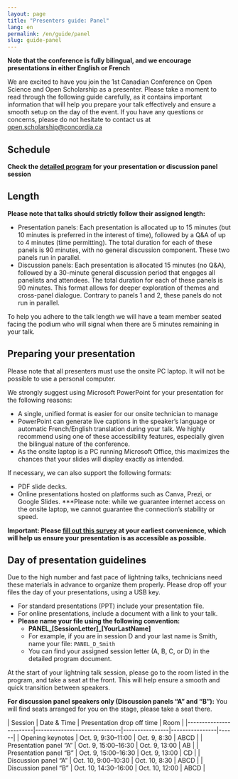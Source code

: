 ```yaml
---
layout: page
title: "Presenters guide: Panel"
lang: en
permalink: /en/guide/panel
slug: guide-panel
---
```

**Note that the conference is fully bilingual, and we encourage presentations in either English or French**

We are excited to have you join the 1st Canadian Conference on Open Science and Open Scholarship as a presenter. Please take a moment to read through the following guide carefully, as it contains important information that will help you prepare your talk effectively and ensure a smooth setup on the day of the event. If you have any questions or concerns, please do not hesitate to contact us at <open.scholarship@concordia.ca>

## Schedule

**Check the [detailed program](/assets/files/detailed_program_sep17.pdf) for your presentation or discussion panel session**

## Length

**Please note that talks should strictly follow their assigned length:**

- Presentation panels: Each presentation is allocated up to 15 minutes (but 10 minutes is preferred in the interest of time), followed by a Q&A of up to 4 minutes (time permitting). The total duration for each of these panels is 90 minutes, with no general discussion component. These two panels run in parallel.
- Discussion panels: Each presentation is allocated 15 minutes (no Q&A), followed by a 30-minute general discussion period that engages all panelists and attendees. The total duration for each of these panels is 90 minutes. This format allows for deeper exploration of themes and cross-panel dialogue. Contrary to panels 1 and 2, these panels do not run in parallel.

To help you adhere to the talk length we will have a team member seated facing the podium who will signal when there are 5 minutes remaining in your talk.

## Preparing your presentation

Please note that all presenters must use the onsite PC laptop. It will not be possible to use a personal computer.

We strongly suggest using Microsoft PowerPoint for your presentation for the following reasons:

- A single, unified format is easier for our onsite technician to manage
- PowerPoint can generate live captions in the speaker’s language or automatic French/English translation during your talk. We highly recommend using one of these accessibility features, especially given the bilingual nature of the conference.
- As the onsite laptop is a PC running Microsoft Office, this maximizes the chances that your slides will display exactly as intended.

If necessary, we can also support the following formats:

- PDF slide decks.
- Online presentations hosted on platforms such as Canva, Prezi, or Google Slides. ***Please note: while we guarantee internet access on the onsite laptop, we cannot guarantee the connection’s stability or speed.

**Important: Please [fill out this survey](https://forms.office.com/Pages/ResponsePage.aspx?id=hfFpVS_SE06YUM5bGrzS6FarOhuMhHBGpCCFjd9FzdlUNVFKT1ZHTFY4VDNOMzVMUUpQM040OTJGMC4u) at your earliest convenience, which will help us ensure your presentation is as accessible as possible.**

## Day of presentation guidelines

Due to the high number and fast pace of lightning talks, technicians need these materials in advance to organize them properly. Please drop off your files the day of your presentations, using a USB key.

- For standard presentations (PPT) include your presentation file.
- For online presentations, include a document with a link to your talk.
- **Please name your file using the following convention:**
  - **PANEL_[SessionLetter]_[YourLastName]**
  - For example, if you are in session D and your last name is Smith, name your file: `PANEL_D_Smith`
  - You can find your assigned session letter (A, B, C, or D) in the detailed program document.

At the start of your lightning talk session, please go to the room listed in the program, and take a seat at the front. This will help ensure a smooth and quick transition between speakers.

**For discussion panel speakers only (Discussion panels “A” and “B”):** You will find seats arranged for you on the stage, please take a seat there.

| Session               | Date & Time                  | Presentation drop off time       | Room |
|------------------------|------------------------------|----------------|----------------|------|
| Opening keynotes   | Oct. 9, 9:30–11:00 | Oct. 9, 8:30    | ABCD  |
| Presentation panel “A”   | Oct. 9, 15:00–16:30 | Oct. 9, 13:00    | AB  |
| Presentation panel “B”   | Oct. 9, 15:00–16:30 | Oct. 9, 13:00    | CD  |
| Discussion panel “A”   | Oct. 10, 9:00–10:30 | Oct. 10, 8:30    | ABCD  |
| Discussion panel “B”   | Oct. 10, 14:30–16:00 | Oct. 10, 12:00    | ABCD  |
